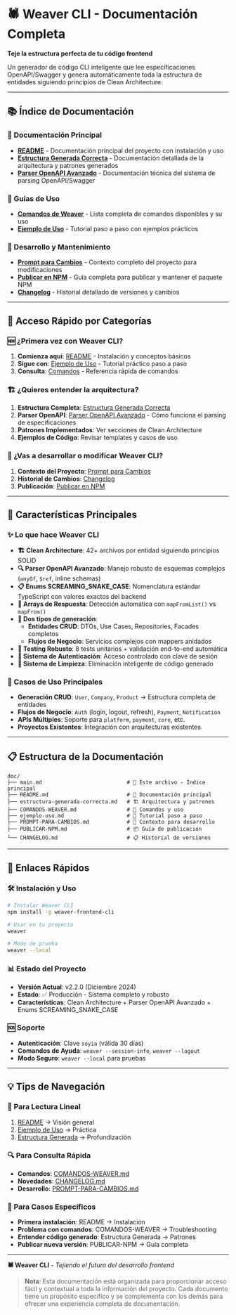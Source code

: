 # 🕷️ Weaver CLI - Documentación Completa

**Teje la estructura perfecta de tu código frontend**

Un generador de código CLI inteligente que lee especificaciones OpenAPI/Swagger y genera automáticamente toda la estructura de entidades siguiendo principios de Clean Architecture.

---

## 📚 Índice de Documentación

### 📖 Documentación Principal
- **[README](./README.md)** - Documentación principal del proyecto con instalación y uso
- **[Estructura Generada Correcta](./estructura-generada-correcta.md)** - Documentación detallada de la arquitectura y patrones generados
- **[Parser OpenAPI Avanzado](./parser-openapi.md)** - Documentación técnica del sistema de parsing OpenAPI/Swagger

### 🚀 Guías de Uso
- **[Comandos de Weaver](./COMANDOS-WEAVER.md)** - Lista completa de comandos disponibles y su uso
- **[Ejemplo de Uso](./ejemplo-uso.md)** - Tutorial paso a paso con ejemplos prácticos

### 🔧 Desarrollo y Mantenimiento
- **[Prompt para Cambios](./PROMPT-PARA-CAMBIOS.md)** - Contexto completo del proyecto para modificaciones
- **[Publicar en NPM](./PUBLICAR-NPM.md)** - Guía completa para publicar y mantener el paquete NPM
- **[Changelog](./CHANGELOG.md)** - Historial detallado de versiones y cambios

---

## 🎯 Acceso Rápido por Categorías

### 🆕 ¿Primera vez con Weaver CLI?
1. **Comienza aquí**: [README](./README.md) - Instalación y conceptos básicos
2. **Sigue con**: [Ejemplo de Uso](./ejemplo-uso.md) - Tutorial práctico paso a paso
3. **Consulta**: [Comandos](./COMANDOS-WEAVER.md) - Referencia rápida de comandos

### 🏗️ ¿Quieres entender la arquitectura?
1. **Estructura Completa**: [Estructura Generada Correcta](./estructura-generada-correcta.md)
2. **Parser OpenAPI**: [Parser OpenAPI Avanzado](./parser-openapi.md) - Cómo funciona el parsing de especificaciones
3. **Patrones Implementados**: Ver secciones de Clean Architecture
4. **Ejemplos de Código**: Revisar templates y casos de uso

### 🔧 ¿Vas a desarrollar o modificar Weaver CLI?
1. **Contexto del Proyecto**: [Prompt para Cambios](./PROMPT-PARA-CAMBIOS.md)
2. **Historial de Cambios**: [Changelog](./CHANGELOG.md)
3. **Publicación**: [Publicar en NPM](./PUBLICAR-NPM.md)

---

## 🚀 Características Principales

### ✨ Lo que hace Weaver CLI
- **🏗️ Clean Architecture**: 42+ archivos por entidad siguiendo principios SOLID
- **🔍 Parser OpenAPI Avanzado**: Manejo robusto de esquemas complejos (`anyOf`, `$ref`, inline schemas)
- **📋 Enums SCREAMING_SNAKE_CASE**: Nomenclatura estándar TypeScript con valores exactos del backend
- **🔄 Arrays de Respuesta**: Detección automática con `mapFromList()` vs `mapFrom()`
- **🎯 Dos tipos de generación**:
  - **Entidades CRUD**: DTOs, Use Cases, Repositories, Facades completos
  - **Flujos de Negocio**: Servicios complejos con mappers anidados
- **🧪 Testing Robusto**: 8 tests unitarios + validación end-to-end automática
- **🔐 Sistema de Autenticación**: Acceso controlado con clave de sesión
- **🧹 Sistema de Limpieza**: Eliminación inteligente de código generado

### 🎯 Casos de Uso Principales
- **Generación CRUD**: `User`, `Company`, `Product` → Estructura completa de entidades
- **Flujos de Negocio**: `Auth` (login, logout, refresh), `Payment`, `Notification`
- **APIs Múltiples**: Soporte para `platform`, `payment`, `core`, etc.
- **Proyectos Existentes**: Integración con arquitecturas existentes

---

## 📋 Estructura de la Documentación

```
doc/
├── main.md                           # 📍 Este archivo - Índice principal
├── README.md                         # 📖 Documentación principal
├── estructura-generada-correcta.md   # 🏗️ Arquitectura y patrones
├── COMANDOS-WEAVER.md                # 🚀 Comandos y uso
├── ejemplo-uso.md                    # 🧪 Tutorial paso a paso
├── PROMPT-PARA-CAMBIOS.md            # 🔧 Contexto para desarrollo
├── PUBLICAR-NPM.md                   # 📦 Guía de publicación
└── CHANGELOG.md                      # 📋 Historial de versiones
```

---

## 🔗 Enlaces Rápidos

### 🛠️ Instalación y Uso
```bash
# Instalar Weaver CLI
npm install -g weaver-frontend-cli

# Usar en tu proyecto
weaver

# Modo de prueba
weaver --local
```

### 📊 Estado del Proyecto
- **Versión Actual**: v2.2.0 (Diciembre 2024)
- **Estado**: ✅ Producción - Sistema completo y robusto
- **Características**: Clean Architecture + Parser OpenAPI Avanzado + Enums SCREAMING_SNAKE_CASE

### 🆘 Soporte
- **Autenticación**: Clave `soyia` (válida 30 días)
- **Comandos de Ayuda**: `weaver --session-info`, `weaver --logout`
- **Modo Seguro**: `weaver --local` para pruebas

---

## 💡 Tips de Navegación

### 📖 Para Lectura Lineal
1. [README](./README.md) → Visión general
2. [Ejemplo de Uso](./ejemplo-uso.md) → Práctica
3. [Estructura Generada](./estructura-generada-correcta.md) → Profundización

### 🔍 Para Consulta Rápida
- **Comandos**: [COMANDOS-WEAVER.md](./COMANDOS-WEAVER.md)
- **Novedades**: [CHANGELOG.md](./CHANGELOG.md)
- **Desarrollo**: [PROMPT-PARA-CAMBIOS.md](./PROMPT-PARA-CAMBIOS.md)

### 🎯 Para Casos Específicos
- **Primera instalación**: README → Instalación
- **Problema con comandos**: COMANDOS-WEAVER → Troubleshooting
- **Entender código generado**: Estructura Generada → Patrones
- **Publicar nueva versión**: PUBLICAR-NPM → Guía completa

---

**🕷️ Weaver CLI** - *Tejiendo el futuro del desarrollo frontend*

> **Nota**: Esta documentación está organizada para proporcionar acceso fácil y contextual a toda la información del proyecto. Cada documento tiene un propósito específico y se complementa con los demás para ofrecer una experiencia completa de documentación.
